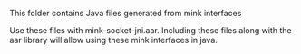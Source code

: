 This folder contains Java files generated from mink interfaces

Use these files with mink-socket-jni.aar. Including these files along
with the aar library will allow using these mink interfaces in java.

